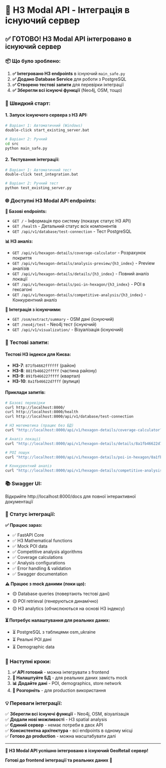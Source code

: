 # 🎯 H3 Modal API - Інтеграція в існуючий сервер

## ✅ **ГОТОВО! H3 Modal API інтегровано в існуючий сервер**

### 📦 **Що було зроблено:**

1. **✅ Інтегровано H3 endpoints** в існуючий `main_safe.py`
2. **✅ Додано Database Service** для роботи з PostgreSQL
3. **✅ Створено тестові запити** для перевірки інтеграції
4. **✅ Зберегли всі існуючі функції** (Neo4j, OSM, тощо)

### 🚀 **Швидкий старт:**

#### **1. Запуск існуючого сервера з H3 API:**
```bash
# Варіант 1: Автоматичний (Windows)
double-click start_existing_server.bat

# Варіант 2: Ручний
cd src
python main_safe.py
```

#### **2. Тестування інтеграції:**
```bash
# Варіант 1: Автоматичний тест
double-click test_integration.bat

# Варіант 2: Ручний тест
python test_existing_server.py
```

### 🌐 **Доступні H3 Modal API endpoints:**

**🔧 Базові endpoints:**
- `GET /` - Інформація про систему (показує статус H3 API)
- `GET /health` - Детальний статус всіх компонентів
- `GET /api/v1/database/test-connection` - Тест PostgreSQL

**📊 H3 аналіз:**
- `GET /api/v1/hexagon-details/coverage-calculator` - Розрахунок покриття
- `GET /api/v1/hexagon-details/analysis-preview/{h3_index}` - Preview аналізів
- `GET /api/v1/hexagon-details/details/{h3_index}` - Повний аналіз локації
- `GET /api/v1/hexagon-details/poi-in-hexagon/{h3_index}` - POI в гексагоні
- `GET /api/v1/hexagon-details/competitive-analysis/{h3_index}` - Конкурентний аналіз

**🔗 Інтеграція з існуючими:**
- `GET /osm/extract/summary` - OSM дані (існуючий)
- `GET /neo4j/test` - Neo4j тест (існуючий)
- `GET /api/v1/visualization/` - Візуалізація (існуючий)

### 🧪 **Тестові запити:**

#### **Тестові H3 індекси для Києва:**
- **H3-7**: `871fb4662ffffff` (район)
- **H3-8**: `881fb46622fffff` (частина району)
- **H3-9**: `891fb466227ffff` (квартал)
- **H3-10**: `8a1fb46622d7fff` (вулиця)

#### **Приклади запитів:**
```bash
# Базові перевірки
curl http://localhost:8000/
curl http://localhost:8000/health
curl http://localhost:8000/api/v1/database/test-connection

# H3 математика (працює без БД)
curl "http://localhost:8000/api/v1/hexagon-details/coverage-calculator?resolution=10&rings=2"

# Аналіз локації
curl "http://localhost:8000/api/v1/hexagon-details/details/8a1fb46622d7fff?resolution=10&analysis_type=pedestrian_competition"

# POI пошук
curl "http://localhost:8000/api/v1/hexagon-details/poi-in-hexagon/8a1fb46622d7fff?resolution=10&include_neighbors=1"

# Конкурентний аналіз
curl "http://localhost:8000/api/v1/hexagon-details/competitive-analysis/8a1fb46622d7fff?resolution=10&radius_rings=2"
```

### 📚 **Swagger UI:**
Відкрийте http://localhost:8000/docs для повної інтерактивної документації

### 🎯 **Статус інтеграції:**

**✅ Працює зараз:**
- ✅ FastAPI Core
- ✅ H3 Mathematical functions
- ✅ Mock POI data 
- ✅ Competitive analysis algorithms
- ✅ Coverage calculations
- ✅ Analysis configurations
- ✅ Error handling & validation
- ✅ Swagger documentation

**⚠️ Працює з mock даними (поки що):**
- 🟡 Database queries (повертають тестові дані)
- 🟡 POI retrieval (генеруються динамічно)
- 🟡 H3 analytics (обчислюються на основі H3 індексу)

**⏳ Потребує налаштування для реальних даних:**
- ⏳ PostgreSQL з таблицями osm_ukraine
- ⏳ Реальні POI дані
- ⏳ Demographic data

### 🔧 **Наступні кроки:**

1. **✅ API готовий** - можна інтегрувати з frontend
2. **💾 Налаштуйте БД** - для реальних даних замість mock
3. **📊 Додайте дані** - POI, demographics, store network
4. **🚀 Розгорніть** - для production використання

### 💡 **Переваги інтеграції:**

✅ **Зберегли всі існуючі функції** - Neo4j, OSM, візуалізація  
✅ **Додали нові можливості** - H3 spatial analysis  
✅ **Єдиний сервер** - немає потреби в двох API  
✅ **Консистентна архітектура** - всі endpoints в одному місці  
✅ **Готово до production** - можна масштабувати далі  

---

**🎉 H3 Modal API успішно інтегровано в існуючий GeoRetail сервер!**

**Готові до frontend інтеграції та реальних даних** 🚀
